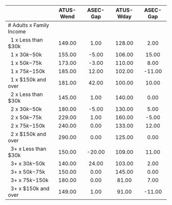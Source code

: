 
|                      |    ATUS-Wend |     ASEC-Gap |    ATUS-Wday |     ASEC-Gap |
| -------------------- | :----------: | :----------: | :----------: | :----------: |
| # Adults x Family Income |              |              |              |              |
| &nbsp;&nbsp;1 x Less than $30k |       149.00 |         1.00 |       128.00 |         2.00 |
| &nbsp;&nbsp;1 x $30k-$50k |       155.00 |        -5.00 |       106.00 |        15.00 |
| &nbsp;&nbsp;1 x $50k-$75k |       173.00 |        -3.00 |       110.00 |         8.00 |
| &nbsp;&nbsp;1 x $75k-$150k |       185.00 |        12.00 |       102.00 |       -11.00 |
| &nbsp;&nbsp;1 x $150k and over |       181.00 |        42.00 |       100.00 |        10.00 |
| &nbsp;&nbsp;2 x Less than $30k |       145.00 |         1.00 |       140.00 |         0.00 |
| &nbsp;&nbsp;2 x $30k-$50k |       180.00 |        -5.00 |       130.00 |         5.00 |
| &nbsp;&nbsp;2 x $50k-$75k |       229.00 |         1.00 |       160.00 |        -5.00 |
| &nbsp;&nbsp;2 x $75k-$150k |       240.00 |         0.00 |       133.00 |        12.00 |
| &nbsp;&nbsp;2 x $150k and over |       290.00 |         0.00 |       125.00 |         0.00 |
| &nbsp;&nbsp;3+ x Less than $30k |       150.00 |       -20.00 |       109.00 |        11.00 |
| &nbsp;&nbsp;3+ x $30k-$50k |       140.00 |        24.00 |       103.00 |         2.00 |
| &nbsp;&nbsp;3+ x $50k-$75k |       150.00 |         0.00 |       145.00 |         0.00 |
| &nbsp;&nbsp;3+ x $75k-$150k |       180.00 |         0.00 |        81.00 |         7.00 |
| &nbsp;&nbsp;3+ x $150k and over |       149.00 |         1.00 |        91.00 |       -11.00 |


